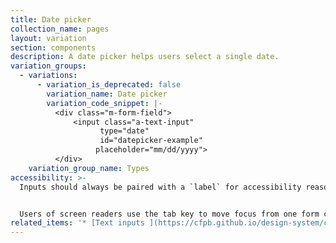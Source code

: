 ```yaml
---
title: Date picker
collection_name: pages
layout: variation
section: components
description: A date picker helps users select a single date.
variation_groups:
  - variations:
      - variation_is_deprecated: false
        variation_name: Date picker
        variation_code_snippet: |-
          <div class="m-form-field">
              <input class="a-text-input"
                    type="date"
                    id="datepicker-example"
                   placeholder="mm/dd/yyyy">
          </div>
    variation_group_name: Types
accessibility: >-
  Inputs should always be paired with a `label` for accessibility reasons.


  Users of screen readers use the tab key to move focus from one form control to another. Make sure that tab focus order reflects the way you would like users to navigate through the form. Consider whether tabs should move a user down or across the page.
related_items: '* [Text inputs ](https://cfpb.github.io/design-system/components/text-inputs)'
---
```

